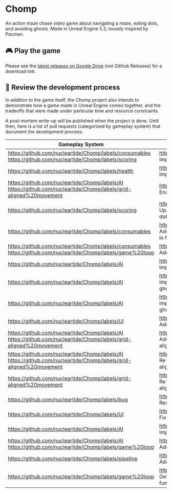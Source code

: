 # Chomp

An action maze chase video game about navigating a maze, eating dots, and avoiding ghosts. Made in Unreal Engine 5.2; loosely inspired by Pacman.

## 🎮 Play the game

Please see the [latest releases on Google Drive](https://drive.google.com/drive/folders/1OTklrCTUU66ITB8hdL5YUrdoOs1tV6-E?usp=sharing) (not GitHub Releases) for a download link.

## 👀 Review the development process

In addition to the game itself, the Chomp project also intends to demonstrate how a game made in Unreal Engine comes together, and the tradeoffs that were made under particular time and resource constraints.

A post-mortem write-up will be published when the project is done. Until then, here is a list of pull requests (categorized by gameplay system) that document the development process:

| Gameplay System | Pull Request |
| --- | --- |
| https://github.com/nucleartide/Chomp/labels/consumables https://github.com/nucleartide/Chomp/labels/scoring | https://github.com/nucleartide/Chomp/pull/22 Implement bonus fruit
| https://github.com/nucleartide/Chomp/labels/health | https://github.com/nucleartide/Chomp/pull/21 Implement lives
| https://github.com/nucleartide/Chomp/labels/AI https://github.com/nucleartide/Chomp/labels/grid-aligned%20movement | https://github.com/nucleartide/Chomp/pull/20 Enable ghost wraparound
| https://github.com/nucleartide/Chomp/labels/scoring | https://github.com/nucleartide/Chomp/pull/18 Update scoring upon consuming energizer dots and ghosts
| https://github.com/nucleartide/Chomp/labels/consumables | https://github.com/nucleartide/Chomp/pull/17 Add ability to consume ghosts when game is in frightened state
| https://github.com/nucleartide/Chomp/labels/consumables https://github.com/nucleartide/Chomp/labels/game%20loop | https://github.com/nucleartide/Chomp/pull/16 Add energizers and frightened state
| https://github.com/nucleartide/Chomp/labels/AI | https://github.com/nucleartide/Chomp/pull/15 Implement AI behavior for Pinky and Clyde
| https://github.com/nucleartide/Chomp/labels/AI | https://github.com/nucleartide/Chomp/pull/14 Implement custom AI behavior for Inky cyan ghost
| https://github.com/nucleartide/Chomp/labels/AI | https://github.com/nucleartide/Chomp/pull/13 Implement timer-since-last-dot to force ghosts to leave house
| https://github.com/nucleartide/Chomp/labels/UI | https://github.com/nucleartide/Chomp/pull/12 Add game menus, among other things
| https://github.com/nucleartide/Chomp/labels/AI https://github.com/nucleartide/Chomp/labels/grid-aligned%20movement | https://github.com/nucleartide/Chomp/pull/11 Add remaining ghosts & fix bugs in grid aligned movement
| https://github.com/nucleartide/Chomp/labels/AI https://github.com/nucleartide/Chomp/labels/grid-aligned%20movement | https://github.com/nucleartide/Chomp/pull/10 Re-implement AI controller using new grid-aligned movement algorithm
| https://github.com/nucleartide/Chomp/labels/grid-aligned%20movement | https://github.com/nucleartide/Chomp/pull/9 Re-implement player movement to be grid-aligned
| https://github.com/nucleartide/Chomp/labels/bug | https://github.com/nucleartide/Chomp/pull/8 Reset ghost upon restart, among other things
| https://github.com/nucleartide/Chomp/labels/UI | https://github.com/nucleartide/Chomp/pull/6 Fix game over screens, among other things
| https://github.com/nucleartide/Chomp/labels/AI | https://github.com/nucleartide/Chomp/pull/5 Implement `.Pathfind` behavior for ghosts
| https://github.com/nucleartide/Chomp/labels/AI https://github.com/nucleartide/Chomp/labels/game%20loop | https://github.com/nucleartide/Chomp/pull/4 Add ghosts + lose condition
| https://github.com/nucleartide/Chomp/labels/pipeline | https://github.com/nucleartide/Chomp/pull/3 Add PR template
| https://github.com/nucleartide/Chomp/labels/game%20loop | https://github.com/nucleartide/Chomp/pull/2 Get game loop win condition only fully functional
